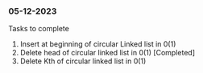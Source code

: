 ### 05-12-2023
Tasks to complete
1. Insert at beginning of circular Linked list in 0(1) 
2. Delete head of circular linked list in 0(1) [Completed]
3. Delete Kth of circular linked list in 0(1)